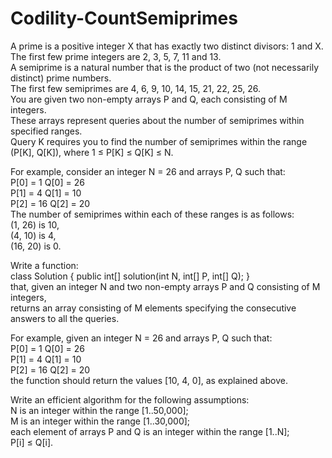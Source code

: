 # Codility-CountSemiprimes
A prime is a positive integer X that has exactly two distinct divisors: 1 and X.</br>
The first few prime integers are 2, 3, 5, 7, 11 and 13.</br>
A semiprime is a natural number that is the product of two (not necessarily distinct) prime numbers.</br> 
The first few semiprimes are 4, 6, 9, 10, 14, 15, 21, 22, 25, 26.</br>
You are given two non-empty arrays P and Q, each consisting of M integers.</br> 
These arrays represent queries about the number of semiprimes within specified ranges.</br>
Query K requires you to find the number of semiprimes within the range (P[K], Q[K]), where 1 ≤ P[K] ≤ Q[K] ≤ N.

For example, consider an integer N = 26 and arrays P, Q such that:</br>
P[0] = 1    Q[0] = 26</br>
P[1] = 4    Q[1] = 10</br>
P[2] = 16   Q[2] = 20</br>
The number of semiprimes within each of these ranges is as follows:</br>
(1, 26) is 10,</br>
(4, 10) is 4,</br>
(16, 20) is 0.

Write a function:</br>
class Solution { public int[] solution(int N, int[] P, int[] Q); }</br>
that, given an integer N and two non-empty arrays P and Q consisting of M integers,</br> 
returns an array consisting of M elements specifying the consecutive answers to all the queries.

For example, given an integer N = 26 and arrays P, Q such that:</br>
P[0] = 1    Q[0] = 26</br>
P[1] = 4    Q[1] = 10</br>
P[2] = 16   Q[2] = 20</br>
the function should return the values [10, 4, 0], as explained above.

Write an efficient algorithm for the following assumptions:</br>
N is an integer within the range [1..50,000];</br>
M is an integer within the range [1..30,000];</br>
each element of arrays P and Q is an integer within the range [1..N];</br>
P[i] ≤ Q[i].
